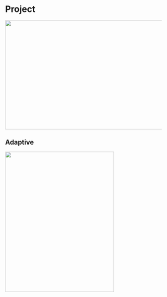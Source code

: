 # **Project**
<img src = "https://media.giphy.com/media/H4PhqKdewdm2hh2ieq/giphy.gif" width = "650px" height = "350px">

## **Adaptive**
<img src = "https://media.giphy.com/media/fXuDOG49CNsRap7jyF/giphy.gif" width = "350px" height = "450px">
